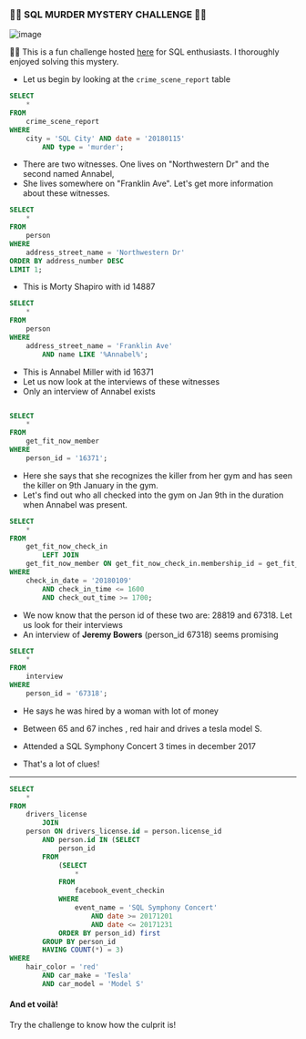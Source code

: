 ### :policewoman: SQL MURDER MYSTERY CHALLENGE :policewoman:
![image](https://user-images.githubusercontent.com/54994083/180205133-97c5cee4-fa59-4322-a156-65f083dfbb09.png)

:female_detective: This is a fun challenge hosted [here](https://mystery.knightlab.com/) for SQL enthusiasts. I thoroughly enjoyed solving this mystery. 
- Let us begin by looking at the `crime_scene_report` table  
````sql
SELECT 
    *
FROM
    crime_scene_report
WHERE
    city = 'SQL City' AND date = '20180115'
        AND type = 'murder';
````
- There are two witnesses. One lives on "Northwestern Dr" and the second named Annabel, 
- She lives somewhere on "Franklin Ave". Let's get more information about these witnesses.

````sql
SELECT 
    *
FROM
    person
WHERE
    address_street_name = 'Northwestern Dr'
ORDER BY address_number DESC
LIMIT 1;
````
-  This is Morty Shapiro with id 14887    

````sql
SELECT 
    *
FROM
    person
WHERE
    address_street_name = 'Franklin Ave'
        AND name LIKE '%Annabel%';
````

- This is Annabel Miller with id 16371
- Let us now look at the interviews of these witnesses
- Only an interview of Annabel exists

````sql

SELECT 
    *
FROM
    get_fit_now_member
WHERE
    person_id = '16371';
````
- Here she says that she recognizes the killer from her gym and has seen the killer on 9th January in the gym.
- Let's find out who all checked into the gym on Jan 9th in the duration when Annabel was present.

````sql
SELECT 
    *
FROM
    get_fit_now_check_in
        LEFT JOIN
    get_fit_now_member ON get_fit_now_check_in.membership_id = get_fit_now_member.id
WHERE
    check_in_date = '20180109'
        AND check_in_time <= 1600
        AND check_out_time >= 1700;
````
- We now know that the person id of these two are: 28819 and 67318. Let us look for their interviews
- An interview of **Jeremy Bowers** (person_id 67318)  seems promising

````sql
SELECT 
    *
FROM
    interview
WHERE
    person_id = '67318';
````

-  He says he was hired by a woman with lot of money

- Between 65 and 67 inches , red hair and drives a tesla model S. 
- Attended a SQL Symphony Concert 3 times in december 2017
- That's a lot of clues!
***
````sql
SELECT 
    *
FROM
    drivers_license
        JOIN
    person ON drivers_license.id = person.license_id
        AND person.id IN (SELECT 
            person_id
        FROM
            (SELECT 
                *
            FROM
                facebook_event_checkin
            WHERE
                event_name = 'SQL Symphony Concert'
                    AND date >= 20171201
                    AND date <= 20171231
            ORDER BY person_id) first
        GROUP BY person_id
        HAVING COUNT(*) = 3)
WHERE
    hair_color = 'red'
        AND car_make = 'Tesla'
        AND car_model = 'Model S'
````
#### And et voilà!

Try the challenge to know how the culprit is!
